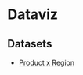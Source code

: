 # Dataviz 

## Datasets

- [Product x Region](https://docs.google.com/spreadsheets/d/1hkdDjr9VyT3LJZn59HB62hGyOTol4W44F4WqDKE0oLY/edit?usp=sharing)

